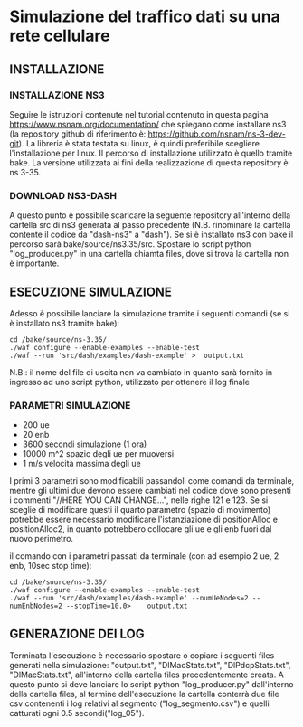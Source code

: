 # Simulazione del traffico dati su una rete cellulare

## INSTALLAZIONE

### INSTALLAZIONE NS3
Seguire le istruzioni contenute nel tutorial contenuto in questa pagina https://www.nsnam.org/documentation/ che spiegano come installare ns3 (la repository github di riferimento è: https://github.com/nsnam/ns-3-dev-git). La libreria è stata testata su linux, è quindi preferibile scegliere l'installazione per linux. Il percorso di installazione utilizzato è quello tramite bake. La versione utilizzata ai fini della realizzazione di questa repository è ns 3-35.

### DOWNLOAD NS3-DASH
A questo punto è possibile scaricare la seguente repository all'interno della cartella src di ns3 generata al passo precedente (N.B. rinominare la cartella contente il codice da "dash-ns3" a "dash"). Se si è installato ns3 con bake il percorso sarà bake/source/ns3.35/src. Spostare lo script python "log_producer.py" in una cartella chiamta files, dove si trova la cartella non è importante.

## ESECUZIONE SIMULAZIONE
Adesso è possibile lanciare la simulazione tramite i seguenti comandi (se si è installato ns3 tramite bake):

    cd /bake/source/ns-3.35/
    ./waf configure --enable-examples --enable-test
    ./waf --run 'src/dash/examples/dash-example' > 	output.txt

N.B.: il nome del file di uscita non va cambiato in quanto sarà fornito in ingresso ad uno script python, utilizzato per ottenere il log finale

### PARAMETRI SIMULAZIONE

 - 200 ue 
 - 20 enb
 - 3600 secondi simulazione (1 ora)
 - 10000 m^2 spazio degli ue per muoversi
 - 1 m/s velocità massima degli ue

I primi 3 parametri sono modificabili passandoli come comandi da terminale, mentre gli ultimi due devono essere cambiati nel codice dove sono presenti i commenti "//HERE YOU CAN CHANGE...", nelle righe 121 e 123. Se si sceglie di modificare questi il quarto parametro (spazio di movimento) potrebbe essere necessario modificare l'istanziazione di positionAlloc e positionAlloc2, in quanto potrebbero collocare gli ue e gli enb fuori dal nuovo perimetro.

il comando con i parametri passati da terminale (con ad esempio 2 ue, 2 enb, 10sec stop time):

	cd /bake/source/ns-3.35/
 	./waf configure --enable-examples --enable-test
	./waf --run 'src/dash/examples/dash-example' --numUeNodes=2 --numEnbNodes=2 --stopTime=10.0> 	output.txt
    
## GENERAZIONE DEI LOG
Terminata l'esecuzione è necessario spostare o copiare i seguenti files generati nella simulazione: "output.txt", "DlMacStats.txt", "DlPdcpStats.txt", "DlMacStats.txt", all'interno della cartella files precedentemente creata. A questo punto si deve lanciare lo script python "log_producer.py" dall'interno della cartella files, al termine dell'esecuzione la cartella conterrà due file csv contenenti i log relativi al segmento ("log_segmento.csv") e quelli catturati ogni 0.5 secondi("log_05").

	
